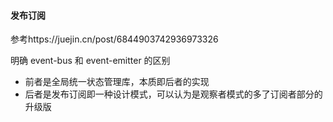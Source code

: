 #### 发布订阅

参考https://juejin.cn/post/6844903742936973326

明确 event-bus 和 event-emitter 的区别

- 前者是全局统一状态管理库，本质即后者的实现
- 后者是发布订阅即一种设计模式，可以认为是观察者模式的多了订阅者部分的升级版
